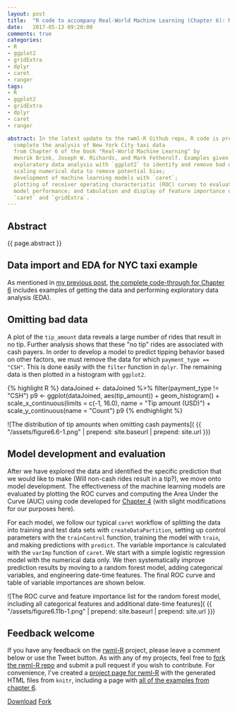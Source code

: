 ```yaml
--- 
layout: post
title:  "R code to accompany Real-World Machine Learning (Chapter 6): Making Predictions" 
date:   2017-05-13 09:20:00
comments: true
categories: 
- R
- ggplot2
- gridExtra
- dplyr
- caret
- ranger
tags:
- R
- ggplot2
- gridExtra
- dplyr
- caret
- ranger

abstract: In the latest update to the rwml-R Github repo, R code is provided to 
  complete the analysis of New York City taxi data
  from Chapter 6 of the book "Real-World Machine Learning" by 
  Henrik Brink, Joseph W. Richards, and Mark Fetherolf. Examples given include 
  exploratory data analysis with `ggplot2` to identify and remove bad data; 
  scaling numerical data to remove potential bias; 
  development of machine learning models with `caret`; 
  plotting of receiver operating characteristic (ROC) curves to evaluate
  model performance; and tabulation and display of feature importance using 
  `caret` and `gridExtra`.
---
```


## Abstract

{{ page.abstract }}

## Data import and EDA for NYC taxi example

As mentioned in [my previous post][prevPost], 
[the complete code-through for Chapter 6][chap6] includes
examples of getting the data and performing exploratory data analysis (EDA).

## Omitting bad data

A plot of the `tip_amount` data reveals a large number of rides that 
result in no tip. Further analysis shows that these "no tip" rides are
associated with cash payers. In order to develop a model to predict 
tipping behavior based on other factors, we must remove the data for
which `payment_type == "CSH"`. This is done easily with the `filter`
function in `dplyr`. The remaining data is then plotted in a 
histogram with `ggplot2`. 

{% highlight R %}
dataJoined <- dataJoined %>%
  filter(payment_type != "CSH")
p9 <- ggplot(dataJoined, aes(tip_amount)) +
  geom_histogram() +
  scale_x_continuous(limits = c(-1, 16.0), name = "Tip amount (USD)") +
  scale_y_continuous(name = "Count")
p9
{% endhighlight %}

![The distribution of tip amounts when omitting cash payments](
{{ "/assets/figure6.6-1.png" | prepend: site.baseurl | prepend: site.url }}) 

## Model development and evaluation

After we have explored the data and identified the specific prediction
that we would like to make (Will non-cash rides result in a tip?), we 
move onto model development. The effectiveness of the machine learning models
are evaluated by plotting the ROC curves and computing the Area Under the
Curve (AUC) using code developed for [Chapter 4][chap4] (with slight 
modifications for our purposes here).

For each model, we follow our typical `caret` workflow of splitting the data 
into training and test data sets with `createDataPartition`, setting up 
control parameters with the `trainControl` function, training the model with 
`train`, and making predictions with `predict`. The variable importance is
calculated with the `varImp` function of `caret`. We start with a simple
logistic regression model with the numerical data only. We then systematically
improve prediction results by moving to a random forest model, adding
categorical variables, and engineering date-time features. The final
ROC curve and table of variable importances are shown below.

![The ROC curve and feature importance list for the random forest model, including all categorical features and additional date-time features](
{{ "/assets/figure6.11b-1.png" | prepend: site.baseurl | prepend: site.url }}) 

## Feedback welcome 

If you have any feedback on the [rwml-R][rwml-R-gh] project, please
leave a comment below or use the Tweet button.
As with any of my projects, feel free to [fork the rwml-R repo][rwml-R-fork]
and submit a pull request if you wish to contribute.
For convenience, I've created a [project page for rwml-R][rwml-R] with 
the generated HTML files from `knitr`, including a page with 
[all of the examples from chapter 6][chap6].

<a class="github-button" href="https://github.com/padamson/rwml-R/archive/master.zip" data-icon="octicon-cloud-download" data-style="mega" aria-label="Download padamson/rwml-R on GitHub">Download</a>
<a class="github-button" href="https://github.com/padamson/rwml-R/fork" data-icon="octicon-repo-forked" data-style="mega" data-count-href="/padamson/rwml-R/network" data-count-api="/repos/padamson/rwml-R#forks_count" data-count-aria-label="# forks on GitHub" aria-label="Fork padamson/rwml-R on GitHub">Fork</a>

[rwml-R-gh]:    https://github.com/padamson/rwml-R
[rwml-R]:       https://padamson.github.io/rwml-R/
[rwml-R-fork]:  https://github.com/padamson/rwml-R/fork
[chap4]:        https://padamson.github.io/rwml-R/Chapter4.html
[chap6]:        https://padamson.github.io/rwml-R/Chapter6.html
[prevPost]:     https://padamson.github.io/r/ggplot2/dplyr/fread/2017/04/22/rwml-R-chapter-6-nyc-taxi-eda.html
